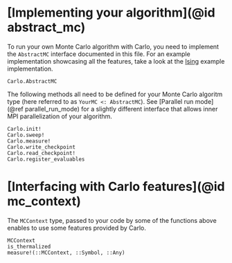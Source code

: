 # [Implementing your algorithm](@id abstract_mc)

To run your own Monte Carlo algorithm with Carlo, you need to implement the `AbstractMC` interface documented in this file.
For an example implementation showcasing all the features, take a look at the [Ising](https://github.com/lukas-weber/Ising.jl) example
implementation.

```@docs
Carlo.AbstractMC
```

The following methods all need to be defined for your Monte Carlo algoritm type (here referred to as `YourMC <: AbstractMC`). See [Parallel run mode](@ref parallel_run_mode) for a slightly different interface that allows inner MPI parallelization of your algorithm.

```@docs
Carlo.init!
Carlo.sweep!
Carlo.measure!
Carlo.write_checkpoint
Carlo.read_checkpoint!
Carlo.register_evaluables
```

# [Interfacing with Carlo features](@id mc_context)
The `MCContext` type, passed to your code by some of the functions above enables to use some features provided by Carlo.
```@docs
MCContext
is_thermalized
measure!(::MCContext, ::Symbol, ::Any)
```
